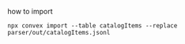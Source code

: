 how to import

```
npx convex import --table catalogItems --replace parser/out/catalogItems.jsonl
```